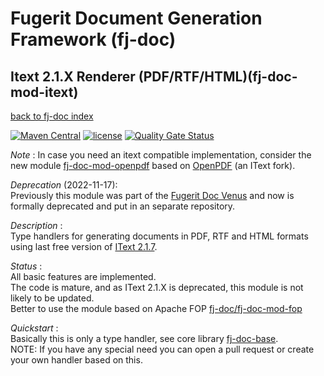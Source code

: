 # Fugerit Document Generation Framework (fj-doc)

## Itext 2.1.X Renderer (PDF/RTF/HTML)(fj-doc-mod-itext)

[back to fj-doc index](https://github.com/fugerit-org/fj-doc.git)  

[![Maven Central](https://img.shields.io/maven-central/v/org.fugerit.java/fj-doc-mod-itext.svg)](https://mvnrepository.com/artifact/org.fugerit.java/fj-doc-mod-itext) 
[![license](https://img.shields.io/badge/License-Apache%20License%202.0-teal.svg)](https://opensource.org/licenses/Apache-2.0)
[![Quality Gate Status](https://sonarcloud.io/api/project_badges/measure?project=fugerit-org_fj-doc-mod-itext&metric=alert_status)](https://sonarcloud.io/summary/new_code?id=fugerit-org_fj-doc-mod-itext)

*Note* : In case you need an itext compatible implementation, consider the new module [fj-doc-mod-openpdf](https://github.com/fugerit-org/fj-doc-mod-openpdf) based on [OpenPDF](https://github.com/LibrePDF/OpenPDF) (an IText fork).

*Deprecation* (2022-11-17):  
Previously this module was part of the [Fugerit Doc Venus](https://github.com/fugerit-org/fj-doc.git) and now is formally deprecated and put in an separate repository.

*Description* :  
Type handlers for generating documents in PDF, RTF and HTML formats using last free version of 
[IText 2.1.7](https://mvnrepository.com/artifact/com.lowagie/itext/2.1.7).

*Status* :  
All basic features are implemented.  
The code is mature, and as IText 2.1.X is deprecated, this module is not likely to be updated.  
Better to use the module based on Apache FOP [fj-doc/fj-doc-mod-fop](https://github.com/fugerit-org/fj-doc.git) 

*Quickstart* :  
Basically this is only a type handler, see core library [fj-doc-base](https://github.com/fugerit-org/fj-doc.git).  
NOTE: If you have any special need you can open a pull request or create your own handler based on this.
